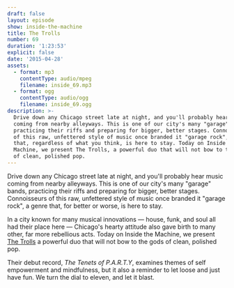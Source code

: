 ```yaml
---
draft: false
layout: episode
show: inside-the-machine
title: The Trolls
number: 69
duration: '1:23:53'
explicit: false
date: '2015-04-28'
assets:
  - format: mp3
    contentType: audio/mpeg
    filename: inside_69.mp3
  - format: ogg
    contentType: audio/ogg
    filename: inside_69.ogg
description: >-
  Drive down any Chicago street late at night, and you'll probably hear music
  coming from nearby alleyways. This is one of our city's many "garage" bands,
  practicing their riffs and preparing for bigger, better stages. Connoisseurs
  of this raw, unfettered style of music once branded it "garage rock", a genre
  that, regardless of what you think, is here to stay. Today on Inside the
  Machine, we present The Trolls, a powerful duo that will not bow to the gods
  of clean, polished pop.
---
```

Drive down any Chicago street late at night, and you'll probably hear music coming from nearby alleyways. This is one of our city's many "garage" bands, practicing their riffs and preparing for bigger, better stages. Connoisseurs of this raw, unfettered style of music once branded it "garage rock", a genre that, for better or worse, is here to stay.

In a city known for many musical innovations &mdash; house, funk, and soul all had their place here &mdash; Chicago's hearty attitude also gave birth to many other, far more rebellious acts. Today on Inside the Machine, we present [The Trolls](http://trollsongs.bandcamp.com) a powerful duo that will not bow to the gods of clean, polished pop.

Their debut record, *The Tenets of P.A.R.T.Y*, examines themes of self empowerment and mindfulness, but it also a reminder to let loose and just have fun. We turn the dial to eleven, and let it blast.
